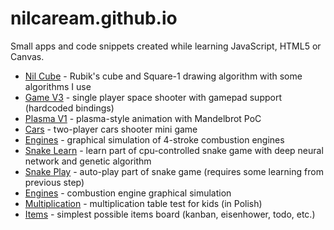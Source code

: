 # nilcaream.github.io
Small apps and code snippets created while learning JavaScript, HTML5 or Canvas.

* [Nil Cube](https://nilcaream.github.io/nil-cube) - Rubik's cube and Square-1 drawing algorithm with some algorithms I use
* [Game V3](https://nilcaream.github.io/game-v3) - single player space shooter with gamepad support (hardcoded bindings)
* [Plasma V1](https://nilcaream.github.io/plasma-v1) - plasma-style animation with Mandelbrot PoC
* [Cars](https://nilcaream.github.io/cars) - two-player cars shooter mini game
* [Engines](https://nilcaream.github.io/engines) - graphical simulation of 4-stroke combustion engines
* [Snake Learn](https://nilcaream.github.io/snake/learn.html) - learn part of cpu-controlled snake game with deep neural network and genetic algorithm 
* [Snake Play](https://nilcaream.github.io/snake/play.html) - auto-play part of snake game (requires some learning from previous step) 
* [Engines](https://nilcaream.github.io/engines) - combustion engine graphical simulation 
* [Multiplication](https://nilcaream.github.io/multiplication/multiplication.html) - multiplication table test for kids (in Polish)
* [Items](https://nilcaream.github.io/items) - simplest possible items board (kanban, eisenhower, todo, etc.)
